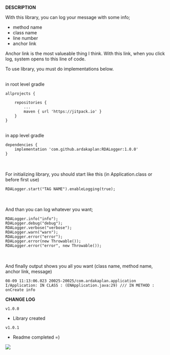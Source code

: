 **DESCRIPTION**

With this library, you can log your message with some info;
- method name
- class name
- line number
- anchor link

Anchor link is the most valueable thing I think. With this link, when you click log, system opens to this line of code.



To use library, you must do implementations below.

<br>
in root level gradle


    allprojects {

        repositories {
            ...
            maven { url 'https://jitpack.io' }
        }
    }

<br>
in app level gradle

    dependencies { 
        implementation 'com.github.ardakaplan:RDALogger:1.0.0' 
    }
<br>
<br>
For initializing library, you should start like this (in Application.class or before first use)

    RDALogger.start("TAG NAME").enableLogging(true);
<br>
<br>
And than you can log whatever you want;

    RDALogger.info("info");
    RDALogger.debug("debug");
    RDALogger.verbose("verbose");
    RDALogger.warn("warn");
    RDALogger.error("error");
    RDALogger.error(new Throwable());
    RDALogger.error("error", new Throwable());

<br>
<br>
And finally output shows you all you want (class name, method name, anchor link, message)

    08-09 11:13:06.023 20025-20025/com.ardakaplan.application
    I/Application: IN CLASS : (ENApplication.java:29) /// IN METHOD :
    onCreate info

**CHANGE LOG**

`v1.0.0`

- Library created

`v1.0.1`

- Readme completed =)

[![](https://jitpack.io/v/ardakaplan/RDALogger.svg)](https://jitpack.io/#ardakaplan/RDALogger)